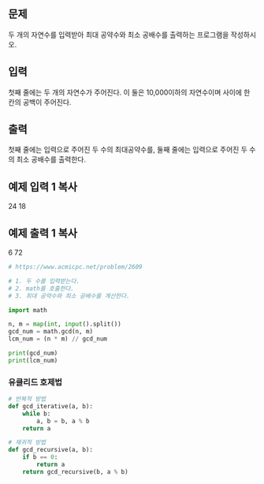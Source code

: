 
## 문제

두 개의 자연수를 입력받아 최대 공약수와 최소 공배수를 출력하는 프로그램을 작성하시오.

## 입력

첫째 줄에는 두 개의 자연수가 주어진다. 이 둘은 10,000이하의 자연수이며 사이에 한 칸의 공백이 주어진다.

## 출력

첫째 줄에는 입력으로 주어진 두 수의 최대공약수를, 둘째 줄에는 입력으로 주어진 두 수의 최소 공배수를 출력한다.

## 예제 입력 1 복사

24 18

## 예제 출력 1 복사

6
72


```python
# https://www.acmicpc.net/problem/2609

# 1. 두 수를 입력받는다.
# 2. math를 호출한다.
# 3. 최대 공약수와 최소 공배수를 계산한다.

import math

n, m = map(int, input().split())
gcd_num = math.gcd(n, m)
lcm_num = (n * m) // gcd_num

print(gcd_num)
print(lcm_num)
```

### 유클리드 호제법
```python
# 반복적 방법
def gcd_iterative(a, b):
    while b:
        a, b = b, a % b
    return a

# 재귀적 방법
def gcd_recursive(a, b):
    if b == 0:
        return a
    return gcd_recursive(b, a % b)
```